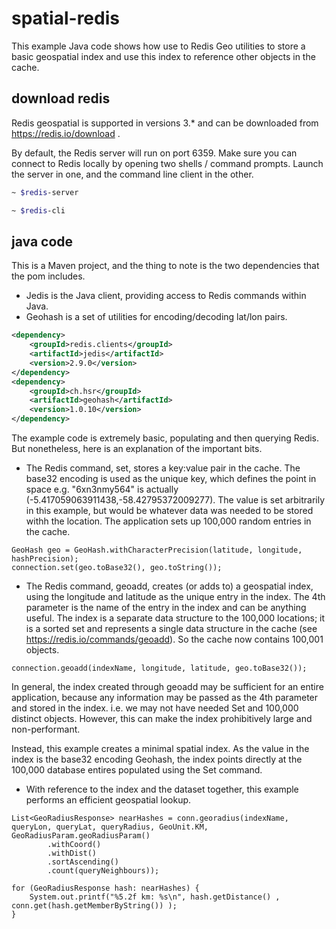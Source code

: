 # spatial-redis

This example Java code shows how use to Redis Geo utilities to store a basic geospatial index and use this index to reference other objects in the cache.

## download redis

Redis geospatial is supported in versions 3.* and can be downloaded from https://redis.io/download .

By default, the Redis server will run on port 6359. Make sure you can connect to Redis locally by opening two shells / command prompts.  Launch the server in one, and the command line client in the other.


```bash
~ $redis-server
```

```bash
~ $redis-cli
```

## java code

This is a Maven project, and the thing to note is the two dependencies that the pom includes.
* Jedis is the Java client, providing access to Redis commands within Java.
* Geohash is a set of utilities for encoding/decoding lat/lon pairs.

```xml
<dependency>
    <groupId>redis.clients</groupId>
    <artifactId>jedis</artifactId>
    <version>2.9.0</version>
</dependency>
<dependency>
    <groupId>ch.hsr</groupId>
    <artifactId>geohash</artifactId>
    <version>1.0.10</version>
</dependency>
```

The example code is extremely basic, populating and then querying Redis.  But nonetheless, here is an explanation of the important bits.

* The Redis command, set, stores a key:value pair in the cache.  The base32 encoding is used as the unique key, which defines the point in space e.g. "6xn3nmy564" is actually (-5.417059063911438,-58.42795372009277).  The value is set arbitrarily in this example, but would be whatever data was needed to be stored withh the location. The application sets up 100,000 random entries in the cache.
```
GeoHash geo = GeoHash.withCharacterPrecision(latitude, longitude, hashPrecision);
connection.set(geo.toBase32(), geo.toString());
```
* The Redis command, geoadd, creates (or adds to) a geospatial index, using the longitude and latitude as the unique entry in the index. The 4th parameter is the name of the entry in the index and can be anything useful. The index is a separate data structure to the 100,000 locations; it is a sorted set and represents a single data structure in the cache (see https://redis.io/commands/geoadd).  So the cache now contains 100,001 objects.
```
connection.geoadd(indexName, longitude, latitude, geo.toBase32());
```

In general, the index created through geoadd may be sufficient for an entire application, because any information may be passed as the 4th parameter and stored in the index.  i.e. we may not have needed Set and 100,000 distinct objects. However, this can make the index prohibitively large and non-performant.

Instead, this example creates a minimal spatial index. As the value in the index is the base32 encoding Geohash, the index points directly at the 100,000 database entires populated using the Set command.

* With reference to the index and the dataset together, this example performs an efficient geospatial lookup.
```
List<GeoRadiusResponse> nearHashes = conn.georadius(indexName, queryLon, queryLat, queryRadius, GeoUnit.KM, GeoRadiusParam.geoRadiusParam()
        .withCoord()
        .withDist()
        .sortAscending()
        .count(queryNeighbours));

for (GeoRadiusResponse hash: nearHashes) {
    System.out.printf("%5.2f km: %s\n", hash.getDistance() , conn.get(hash.getMemberByString()) );
}
```